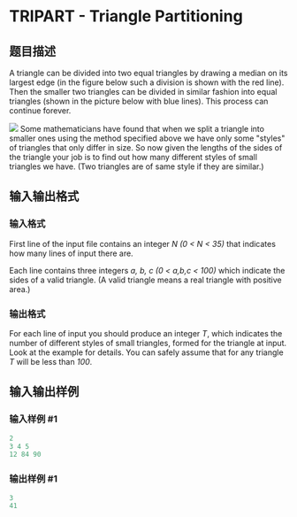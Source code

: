 # TRIPART - Triangle Partitioning

## 题目描述

 A triangle can be divided into two equal triangles by drawing a median on its largest edge (in the figure below such a division is shown with the red line). Then the smaller two triangles can be divided in similar fashion into equal triangles (shown in the picture below with blue lines). This process can continue forever.

![](https://cdn.luogu.com.cn/upload/vjudge_pic/SP261/affbb7bede32425c1836e0da8de3e3534e900ecb.png) Some mathematicians have found that when we split a triangle into smaller ones using the method specified above we have only some "styles" of triangles that only differ in size. So now given the lengths of the sides of the triangle your job is to find out how many different styles of small triangles we have. (Two triangles are of same style if they are similar.)

## 输入输出格式

### 输入格式

 First line of the input file contains an integer _N (0 < N < 35)_ that indicates how many lines of input there are.

Each line contains three integers _a, b, c (0 < a,b,c < 100)_ which indicate the sides of a valid triangle. (A valid triangle means a real triangle with positive area.)

### 输出格式

 For each line of input you should produce an integer _T_, which indicates the number of different styles of small triangles, formed for the triangle at input. Look at the example for details. You can safely assume that for any triangle _T_ will be less than _100_.

## 输入输出样例

### 输入样例 #1

```cpp
2
3 4 5
12 84 90
```


### 输出样例 #1

```cpp
3
41
```


